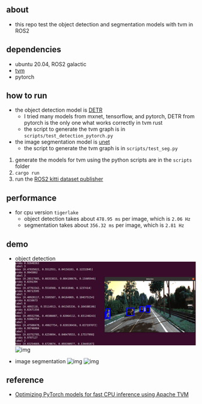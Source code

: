 ## about

- this repo test the object detection and segmentation models with tvm in ROS2 

## dependencies 

- ubuntu 20.04, ROS2 galactic
- [tvm](https://tvm.apache.org/)
- pytorch

## how to run 

- the object detection model is [DETR](https://ai.facebook.com/blog/end-to-end-object-detection-with-transformers/) 
   - I tried many models from mxnet, tensorflow, and pytorch, DETR from pytorch is the only one what works correctly in tvm rust
   - the script to generate the tvm graph is in `scripts/test_detection_pytorch.py`
- the image segmentation model is [unet](https://github.com/gasparian/multiclass-semantic-segmentation)
   - the script to generate the tvm graph is in `scripts/test_seg.py`

1. generate the models for tvm using the python scripts are in the `scripts` folder 
2. `cargo run`
3. run the [ROS2 kitti dataset publisher](https://github.com/shanmo/ros2_kitti) 

## performance 

- for cpu version `tigerlake`
   - object detection takes about `478.95 ms` per image, which is `2.06 Hz` 
   - segmentation takes about `356.32 ms` per image, which is `2.81 Hz` 

## demo 

- object detection
![img](./assets/det.png)
![img](./assets/det-demo.gif)

- image segmentation
![img](./assets/seg.png)
![img](./assets/seg-demo.gif)

## reference 

- [Optimizing PyTorch models for fast CPU inference using Apache TVM](https://spell.ml/blog/optimizing-pytorch-models-using-tvm-YI7pvREAACMAwYYz)
